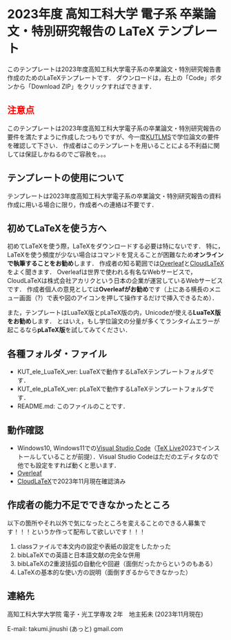 # 2023年度 高知工科大学 電子系 卒業論文・特別研究報告の LaTeX テンプレート
このテンプレートは2023年度高知工科大学電子系の卒業論文・特別研究報告書作成のためのLaTeXテンプレートです．
ダウンロードは，右上の「Code」ボタンから「Download ZIP」をクリックすればできます．

## <span style="color: red; ">注意点</span>
このテンプレートは2023年度高知工科大学電子系の卒業論文・特別研究報告の要件を満たすように作成したつもりですが、今一度[KUTLMS](https://lms.kochi-tech.ac.jp/)で学位論文の要件を確認して下さい．
作成者はこのテンプレートを用いることによる不利益に関しては保証しかねるのでご容赦を。。。

## テンプレートの使用について
テンプレートは2023年度高知工科大学電子系の卒業論文・特別研究報告の資料作成に用いる場合に限り，作成者への連絡は不要です．

## 初めてLaTeXを使う方へ
初めてLaTeXを使う際，LaTeXをダウンロードする必要は特にないです．
特に，LaTeXを使う頻度が少ない場合はコマンドを覚えることが困難なため**オンラインで執筆することをお勧め**します．
作成者の知る範囲では[Overleaf](https://www.overleaf.com)と[CloudLaTeX](https://cloudlatex.io)をよく聞きます．
Overleafは世界で使われる有名なWebサービスで，CloudLaTeXは株式会社アカリクという日本の企業が運営しているWebサービスです．
作成者個人の意見としては**Overleafがお勧め**です（上にある横長のメニュー画面（?）で表や図のアイコンを押して操作するだけで挿入できるため）．

また，テンプレートはLuaTeX版とpLaTeX版の内，Unicodeが使える**LuaTeX版をお勧め**します．
とはいえ，もし学位論文の分量が多くてランタイムエラーが起こるなら**pLaTeX版**を試してみてください．

## 各種フォルダ・ファイル
- KUT_ele_LuaTeX_ver: LuaTeXで動作するLaTeXテンプレートフォルダです．
- KUT_ele_pLaTeX_ver: pLaTeXで動作するLaTeXテンプレートフォルダです．
- README.md: このファイルのことです．

## 動作確認
- Windows10, Windows11での[Visual Studio Code](https://code.visualstudio.com/)（[TeX Live](https://texwiki.texjp.org/?TeX%20Live)2023でインストールしていることが前提）．Visual Studio Codeはただのエディタなので他でも設定をすれば動くと思います．
- [Overleaf](https://www.overleaf.com)
- [CloudLaTeX](https://cloudlatex.io)で2023年11月現在確認済み

## 作成者の能力不足でできなかったところ
以下の箇所やそれ以外で気になったところを変えることのできる人募集です！！！というか作って配布して欲しいです！！！
1. classファイルで本文内の設定や表紙の設定をしたかった
2. bibLaTeXでの英語と日本語文献の完全な併用
3. bibLaTeXの2重波括弧の自動化や回避（面倒だったからというのもある）
4. LaTeXの基本的な使い方の説明（面倒すぎるからできなかった）

## 連絡先
高知工科大学大学院 電子・光工学専攻 2年　地主拓未 (2023年11月現在)

E-mail: takumi.jinushi (あっと) gmail.com

